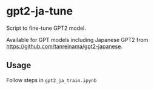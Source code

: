 # gpt2-ja-tune

Script to fine-tune GPT2 model.

Available for GPT models including Japanese GPT2 from https://github.com/tanreinama/gpt2-japanese.

## Usage

Follow steps in `gpt2_ja_train.ipynb`
